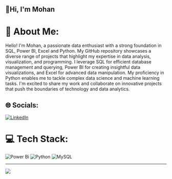 ## 👋Hi, I'm Mohan

# 💫 About Me:
Hello! I'm Mohan, a passionate data enthusiast with a strong foundation in SQL, Power BI, Excel and Python. My GitHub repository showcases a diverse range of projects that highlight my expertise in data analysis, visualization, and programming. I leverage SQL for efficient database management and querying, Power BI for creating insightful data visualizations, and Excel for advanced data manipulation. My proficiency in Python enables me to tackle complex data science and machine learning tasks. I'm excited to share my work and collaborate on innovative projects that push the boundaries of technology and data analytics.


## 🌐 Socials:
[![LinkedIn](https://img.shields.io/badge/LinkedIn-%230077B5.svg?logo=linkedin&logoColor=white)](https://www.linkedin.com/in/-mohan-s/)

# 💻 Tech Stack:
![Power Bi](https://img.shields.io/badge/power_bi-F2C811?style=plastic&logo=powerbi&logoColor=black) ![Python](https://img.shields.io/badge/python-3670A0?style=plastic&logo=python&logoColor=ffdd54) ![MySQL](https://img.shields.io/badge/mysql-4479A1.svg?style=plastic&logo=mysql&logoColor=white) 

---
[![](https://visitcount.itsvg.in/api?id=Mohan2703&icon=0&color=0)](https://visitcount.itsvg.in)

